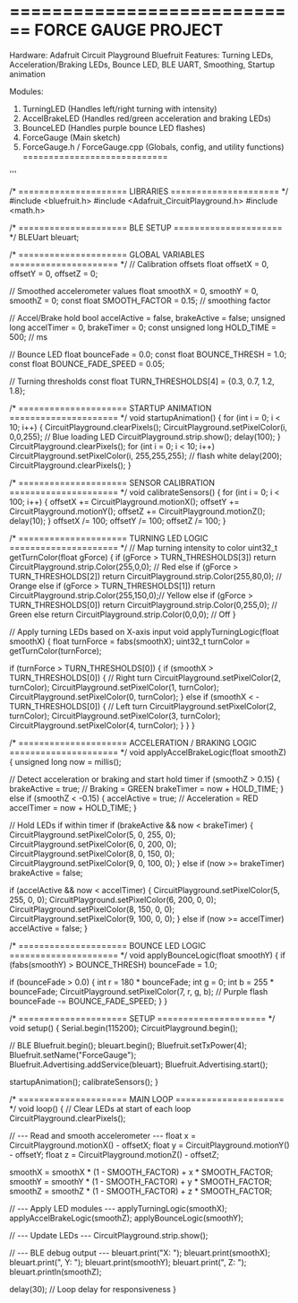 
============================
FORCE GAUGE PROJECT
============================
Hardware: Adafruit Circuit Playground Bluefruit
Features: Turning LEDs, Acceleration/Braking LEDs, Bounce LED, BLE UART, Smoothing, Startup animation

Modules:
1. TurningLED (Handles left/right turning with intensity)
2. AccelBrakeLED (Handles red/green acceleration and braking LEDs)
3. BounceLED (Handles purple bounce LED flashes)
4. ForceGauge (Main sketch)
5. ForceGauge.h / ForceGauge.cpp (Globals, config, and utility functions)
============================

'''

/* ===================== LIBRARIES ===================== */
#include <bluefruit.h>
#include <Adafruit_CircuitPlayground.h>
#include <math.h>

/* ===================== BLE SETUP ===================== */
BLEUart bleuart;

/* ===================== GLOBAL VARIABLES ===================== */
// Calibration offsets
float offsetX = 0, offsetY = 0, offsetZ = 0;

// Smoothed accelerometer values
float smoothX = 0, smoothY = 0, smoothZ = 0;
const float SMOOTH_FACTOR = 0.15; // smoothing factor

// Accel/Brake hold
bool accelActive = false, brakeActive = false;
unsigned long accelTimer = 0, brakeTimer = 0;
const unsigned long HOLD_TIME = 500; // ms

// Bounce LED
float bounceFade = 0.0;
const float BOUNCE_THRESH = 1.0;
const float BOUNCE_FADE_SPEED = 0.05;

// Turning thresholds
const float TURN_THRESHOLDS[4] = {0.3, 0.7, 1.2, 1.8};

/* ===================== STARTUP ANIMATION ===================== */
void startupAnimation() {
  for (int i = 0; i < 10; i++) {
    CircuitPlayground.clearPixels();
    CircuitPlayground.setPixelColor(i, 0,0,255); // Blue loading LED
    CircuitPlayground.strip.show();
    delay(100);
  }
  CircuitPlayground.clearPixels();
  for (int i = 0; i < 10; i++)
    CircuitPlayground.setPixelColor(i, 255,255,255); // flash white
  delay(200);
  CircuitPlayground.clearPixels();
}

/* ===================== SENSOR CALIBRATION ===================== */
void calibrateSensors() {
  for (int i = 0; i < 100; i++) {
    offsetX += CircuitPlayground.motionX();
    offsetY += CircuitPlayground.motionY();
    offsetZ += CircuitPlayground.motionZ();
    delay(10);
  }
  offsetX /= 100;
  offsetY /= 100;
  offsetZ /= 100;
}

/* ===================== TURNING LED LOGIC ===================== */
// Map turning intensity to color
uint32_t getTurnColor(float gForce) {
  if (gForce > TURN_THRESHOLDS[3]) return CircuitPlayground.strip.Color(255,0,0);      // Red
  else if (gForce > TURN_THRESHOLDS[2]) return CircuitPlayground.strip.Color(255,80,0); // Orange
  else if (gForce > TURN_THRESHOLDS[1]) return CircuitPlayground.strip.Color(255,150,0);// Yellow
  else if (gForce > TURN_THRESHOLDS[0]) return CircuitPlayground.strip.Color(0,255,0); // Green
  else return CircuitPlayground.strip.Color(0,0,0); // Off
}

// Apply turning LEDs based on X-axis input
void applyTurningLogic(float smoothX) {
  float turnForce = fabs(smoothX);
  uint32_t turnColor = getTurnColor(turnForce);

  if (turnForce > TURN_THRESHOLDS[0]) {
    if (smoothX > TURN_THRESHOLDS[0]) { // Right turn
      CircuitPlayground.setPixelColor(2, turnColor);
      CircuitPlayground.setPixelColor(1, turnColor);
      CircuitPlayground.setPixelColor(0, turnColor);
    } else if (smoothX < -TURN_THRESHOLDS[0]) { // Left turn
      CircuitPlayground.setPixelColor(2, turnColor);
      CircuitPlayground.setPixelColor(3, turnColor);
      CircuitPlayground.setPixelColor(4, turnColor);
    }
  }
}

/* ===================== ACCELERATION / BRAKING LOGIC ===================== */
void applyAccelBrakeLogic(float smoothZ) {
  unsigned long now = millis();

  // Detect acceleration or braking and start hold timer
  if (smoothZ > 0.15) {
    brakeActive = true; // Braking = GREEN
    brakeTimer = now + HOLD_TIME;
  } else if (smoothZ < -0.15) {
    accelActive = true; // Acceleration = RED
    accelTimer = now + HOLD_TIME;
  }

  // Hold LEDs if within timer
  if (brakeActive && now < brakeTimer) {
    CircuitPlayground.setPixelColor(5, 0, 255, 0);
    CircuitPlayground.setPixelColor(6, 0, 200, 0);
    CircuitPlayground.setPixelColor(8, 0, 150, 0);
    CircuitPlayground.setPixelColor(9, 0, 100, 0);
  } else if (now >= brakeTimer) brakeActive = false;

  if (accelActive && now < accelTimer) {
    CircuitPlayground.setPixelColor(5, 255, 0, 0);
    CircuitPlayground.setPixelColor(6, 200, 0, 0);
    CircuitPlayground.setPixelColor(8, 150, 0, 0);
    CircuitPlayground.setPixelColor(9, 100, 0, 0);
  } else if (now >= accelTimer) accelActive = false;
}

/* ===================== BOUNCE LED LOGIC ===================== */
void applyBounceLogic(float smoothY) {
  if (fabs(smoothY) > BOUNCE_THRESH) bounceFade = 1.0;

  if (bounceFade > 0.0) {
    int r = 180 * bounceFade;
    int g = 0;
    int b = 255 * bounceFade;
    CircuitPlayground.setPixelColor(7, r, g, b); // Purple flash
    bounceFade -= BOUNCE_FADE_SPEED;
  }
}

/* ===================== SETUP ===================== */
void setup() {
  Serial.begin(115200);
  CircuitPlayground.begin();

  // BLE
  Bluefruit.begin();
  bleuart.begin();
  Bluefruit.setTxPower(4);
  Bluefruit.setName("ForceGauge");
  Bluefruit.Advertising.addService(bleuart);
  Bluefruit.Advertising.start();

  startupAnimation();
  calibrateSensors();
}

/* ===================== MAIN LOOP ===================== */
void loop() {
  // Clear LEDs at start of each loop
  CircuitPlayground.clearPixels();

  // --- Read and smooth accelerometer ---
  float x = CircuitPlayground.motionX() - offsetX;
  float y = CircuitPlayground.motionY() - offsetY;
  float z = CircuitPlayground.motionZ() - offsetZ;

  smoothX = smoothX * (1 - SMOOTH_FACTOR) + x * SMOOTH_FACTOR;
  smoothY = smoothY * (1 - SMOOTH_FACTOR) + y * SMOOTH_FACTOR;
  smoothZ = smoothZ * (1 - SMOOTH_FACTOR) + z * SMOOTH_FACTOR;

  // --- Apply LED modules ---
  applyTurningLogic(smoothX);
  applyAccelBrakeLogic(smoothZ);
  applyBounceLogic(smoothY);

  // --- Update LEDs ---
  CircuitPlayground.strip.show();

  // --- BLE debug output ---
  bleuart.print("X: "); bleuart.print(smoothX);
  bleuart.print(", Y: "); bleuart.print(smoothY);
  bleuart.print(", Z: "); bleuart.println(smoothZ);

  delay(30); // Loop delay for responsiveness
}
